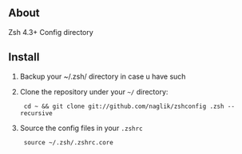 ## About
Zsh 4.3+ Config directory

## Install

 1. Backup your ~/.zsh/ directory in case u have such
 2. Clone the repository under your `~/` directory:

         cd ~ && git clone git://github.com/naglik/zshconfig .zsh --recursive

 3. Source the config files in your `.zshrc`
         
         source ~/.zsh/.zshrc.core
